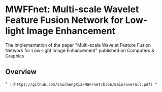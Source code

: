 # MWFFnet: Multi-scale Wavelet Feature Fusion Network for Low-light Image Enhancement
The implementation of the paper "Multi-scale Wavelet Feature Fusion Network for Low-light Image Enhancement" published on Computers & Graphics
## Overview ##
   "`
   !(https://github.com/ShuchengXia/MWFFnet/blob/main/overall.pdf)
   "`
